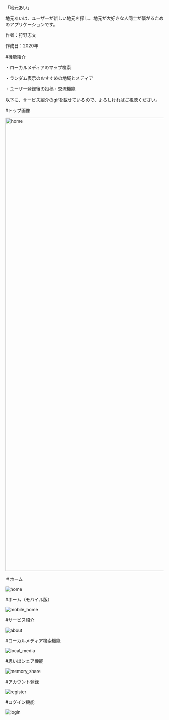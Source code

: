 「地元あい」

地元あいは、ユーザーが新しい地元を探し、地元が大好きな人同士が繋がるためのアプリケーションです。

作者：狩野志文

作成日：2020年


#機能紹介

・ローカルメディアのマップ検索

・ランダム表示のおすすめの地域とメディア

・ユーザー登録後の投稿・交流機能


以下に、サービス紹介のgifを載せているので、よろしければご視聴ください。


#トップ画像

<img width="1436" alt="home" src="https://user-images.githubusercontent.com/71757537/103743476-8fc2c480-503f-11eb-8872-246d64640669.png">

＃ホーム

![home](https://user-images.githubusercontent.com/71757537/103742693-97ce3480-503e-11eb-8089-77cffe4edfca.gif)

#ホーム（モバイル版）

![mobile_home](https://user-images.githubusercontent.com/71757537/103847603-06b19900-50e4-11eb-87ed-ec821c50864d.gif)

#サービス紹介

![about](https://user-images.githubusercontent.com/71757537/103742857-cf3ce100-503e-11eb-9495-183a77ccb1c4.gif)

#ローカルメディア検索機能

![local_media](https://user-images.githubusercontent.com/71757537/103742705-9d2b7f00-503e-11eb-821e-a83254452aaf.gif)

#思い出シェア機能

![memory_share](https://user-images.githubusercontent.com/71757537/103742831-c6e4a600-503e-11eb-9246-8fd9672783e8.gif)

#アカウント登録

![register](https://user-images.githubusercontent.com/71757537/103742927-e380de00-503e-11eb-9e69-1272bb48dde5.gif)

#ログイン機能

![login](https://user-images.githubusercontent.com/71757537/103742974-ef6ca000-503e-11eb-84a4-313b4b6903c4.gif)
